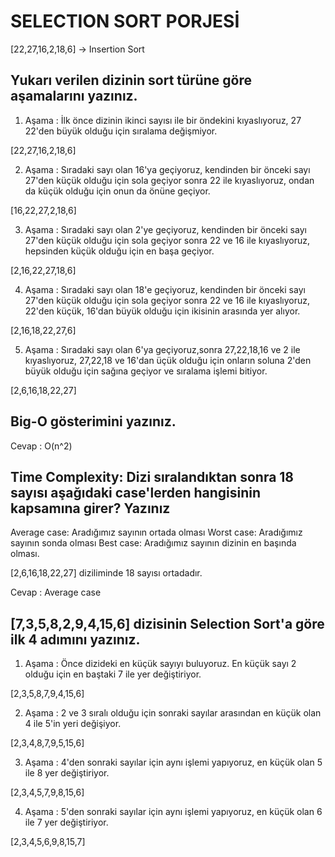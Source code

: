 # SELECTION SORT PORJESİ

[22,27,16,2,18,6] -> Insertion Sort

## Yukarı verilen dizinin sort türüne göre aşamalarını yazınız.

1. Aşama : İlk önce dizinin ikinci sayısı ile bir öndekini kıyaslıyoruz, 27 22'den büyük olduğu için sıralama değişmiyor.

[22,27,16,2,18,6]

2. Aşama : Sıradaki sayı olan 16'ya geçiyoruz, kendinden bir önceki sayı 27'den küçük olduğu için sola geçiyor sonra 22 ile kıyaslıyoruz, ondan da küçük olduğu için onun da önüne geçiyor.

[16,22,27,2,18,6]

3. Aşama : Sıradaki sayı olan 2'ye geçiyoruz, kendinden bir önceki sayı 27'den küçük olduğu için sola geçiyor sonra 22 ve 16 ile kıyaslıyoruz, hepsinden küçük olduğu için en başa geçiyor.

[2,16,22,27,18,6]

4. Aşama : Sıradaki sayı olan 18'e geçiyoruz, kendinden bir önceki sayı 27'den küçük olduğu için sola geçiyor sonra 22 ve 16 ile kıyaslıyoruz, 22'den küçük, 16'dan büyük olduğu için ikisinin arasında yer alıyor.

[2,16,18,22,27,6]

5. Aşama : Sıradaki sayı olan 6'ya geçiyoruz,sonra 27,22,18,16 ve 2 ile kıyaslıyoruz, 27,22,18 ve 16'dan üçük olduğu için onların soluna 2'den büyük olduğu için sağına geçiyor ve sıralama işlemi bitiyor.

[2,6,16,18,22,27]



## Big-O gösterimini yazınız.

Cevap : O(n^2)


## Time Complexity: Dizi sıralandıktan sonra 18 sayısı aşağıdaki case'lerden hangisinin kapsamına girer? Yazınız

Average case: Aradığımız sayının ortada olması
Worst case: Aradığımız sayının sonda olması
Best case: Aradığımız sayının dizinin en başında olması.

[2,6,16,18,22,27] diziliminde 18 sayısı ortadadır.

Cevap : Average case



## [7,3,5,8,2,9,4,15,6] dizisinin Selection Sort'a göre ilk 4 adımını yazınız.


1. Aşama : Önce dizideki en küçük sayıyı buluyoruz. En küçük sayı 2 olduğu için en baştaki 7 ile yer değiştiriyor.

[2,3,5,8,7,9,4,15,6]

2. Aşama : 2 ve 3 sıralı olduğu için sonraki sayılar arasından en küçük olan 4 ile 5'in yeri değişiyor.

[2,3,4,8,7,9,5,15,6]

3. Aşama : 4'den sonraki sayılar için aynı işlemi yapıyoruz, en küçük olan 5 ile 8 yer değiştiriyor.

[2,3,4,5,7,9,8,15,6]

4. Aşama : 5'den sonraki sayılar için aynı işlemi yapıyoruz, en küçük olan 6 ile 7 yer değiştiriyor.

[2,3,4,5,6,9,8,15,7]

